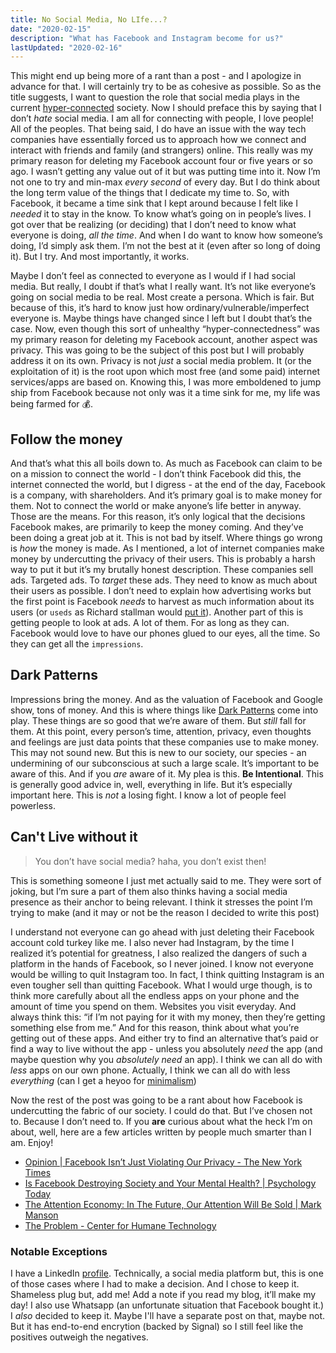 ```yaml
---
title: No Social Media, No LIfe...?
date: "2020-02-15"
description: "What has Facebook and Instagram become for us?"
lastUpdated: "2020-02-16"
---
```


This might end up being more of a rant than a post - and I apologize in advance for that. I will certainly try to be as cohesive as possible.
So as the title suggests, I want to question the role that social media plays in the current [hyper-connected](https://en.wikipedia.org/wiki/Hyperconnectivity) society. Now I should preface this by saying that I don’t _hate_ social media. I am all for connecting with people, I love people! All of the peoples. That being said, I do have an issue with the way tech companies have essentially forced us to approach how we connect and interact with friends and family (and strangers) online. This really was my primary reason for deleting my Facebook account four or five years or so ago. I wasn’t getting any value out of it but was putting time into it. Now I’m not one to try and min-max _every second_ of every day. But I do think about the long term value of the things that I dedicate my time to.
So, with Facebook, it became a time sink that I kept around because I felt like I _needed_ it to stay in the know. To know what’s going on in people’s lives. I got over that be realizing (or deciding) that I don’t need to know what everyone is doing, _all the time_. And when I do want to know how someone’s doing, I’d simply ask them. I’m not the best at it (even after so long of doing it). But I try. And most importantly, it works.

Maybe I don’t feel as connected to everyone as I would if I had social media. But really, I doubt if that’s what I really want. It’s not like everyone’s going on social media to be real. Most create a persona. Which is fair. But because of this, it’s hard to know just how ordinary/vulnerable/imperfect everyone is. Maybe things have changed since I left but I doubt that’s the case. Now, even though this sort of unhealthy “hyper-connectedness” was my primary reason for deleting my Facebook account, another aspect was privacy.
This was going to be the subject of this post but I will probably address it on its own. Privacy is not _just_ a social media problem. It (or the exploitation of it) is the root upon which most free (and some paid) internet services/apps are based on. Knowing this, I was more emboldened to jump ship from Facebook because not only was it a time sink for me, my life was being farmed for 💰.

## Follow the money

And that’s what this all boils down to. As much as Facebook can claim to be on a mission to connect the world - I don’t think Facebook did this, the internet connected the world, but I digress - at the end of the day, Facebook is a company, with shareholders. And it’s primary goal is to make money for them. Not to connect the world or make anyone’s life better in anyway. Those are the means. For this reason, it’s only logical that the decisions Facebook makes, are primarily to keep the money coming. And they’ve been doing a great job at it.
This is not bad by itself. Where things go wrong is _how_ the money is made. As I mentioned, a lot of internet companies make money by undercutting the privacy of their users. This is probably a harsh way to put it but it’s my brutally honest description. These companies sell ads. Targeted ads. To _target_ these ads. They need to know as much about their users as possible. I don’t need to explain how advertising works but the first point is Facebook _needs_ to harvest as much information about its users (or `useds` as Richard stallman would [put it](https://stallman.org/facebook.html)). Another part of this is getting people to look at ads. A lot of them. For as long as they can. Facebook would love to have our phones glued to our eyes, all the time. So they can get all the `impressions`.

## Dark Patterns

Impressions bring the money. And as the valuation of Facebook and Google show, tons of money. And this is where things like [Dark Patterns](https://www.darkpatterns.org/) come into play.
These things are so good that we’re aware of them. But _still_ fall for them. At this point, every person’s time, attention, privacy, even thoughts and feelings are just data points that these companies use to make money. This may not sound new. But this is new to our society, our species - an undermining of our subconscious at such a large scale. It’s important to be aware of this. And if you _are_ aware of it.
My plea is this. **Be Intentional**. This is generally good advice in, well, everything in life. But it’s especially important here. This is _not_ a losing fight. I know a lot of people feel powerless.

## Can't Live without it

> You don’t have social media? haha, you don’t exist then!

This is something someone I just met actually said to me. They were sort of joking, but I’m sure a part of them also thinks having a social media presence as their anchor to being relevant. I think it stresses the point I’m trying to make (and it may or not be the reason I decided to write this post)

I understand not everyone can go ahead with just deleting their Facebook account cold turkey like me. I also never had Instagram, by the time I realized it’s potential for greatness, I also realized the dangers of such a platform in the hands of Facebook, so I never joined. I know not everyone would be willing to quit Instagram too. In fact, I think quitting Instagram is an even tougher sell than quitting Facebook.
What I would urge though, is to think more carefully about all the endless apps on your phone and the amount of time you spend on them. Websites you visit everyday. And always think this: “if I’m not paying for it with my money, then they’re getting something else from me.” And for this reason, think about what you’re getting out of these apps. And either try to find an alternative that’s paid or find a way to live without the app - unless you absolutely _need_ the app (and maybe question why you _absolutely need_ an app). I think we can all do with _less_ apps on our own phone. Actually, I think we can all do with less _everything_ (can I get a heyoo for [minimalism](https://www.theminimalists.com/minimalism/))

Now the rest of the post was going to be a rant about how Facebook is undercutting the fabric of our society. I could do that. But I’ve chosen not to. Because I don’t need to. If you **are** curious about what the heck I’m on about, well, here are a few articles written by people much smarter than I am. Enjoy!

- [Opinion | Facebook Isn’t Just Violating Our Privacy - The New York Times](https://www.nytimes.com/2018/03/29/opinion/facebook-privacy-zuckerberg-society.html)
- [Is Facebook Destroying Society and Your Mental Health? | Psychology Today](https://www.psychologytoday.com/us/blog/the-pacific-heart/201801/is-facebook-destroying-society-and-your-mental-health)
- [The Attention Economy: In The Future, Our Attention Will Be Sold | Mark Manson](https://markmanson.net/attention)
- [The Problem - Center for Humane Technology](https://humanetech.com/problem/)

### Notable Exceptions

I have a LinkedIn [profile](https://www.linkedin.com/in/dshomoye/). Technically, a social media platform but, this is one of those cases where I had to make a decision. And I chose to keep it.
Shameless plug but, add me! Add a note if you read my blog, it’ll make my day!
I also use Whatsapp (an unfortunate situation that Facebook bought it.) I _also_ decided to keep it. Maybe I'll have a separate post on that, maybe not. But it has end-to-end encrytion (backed by Signal) so I still feel like the positives outweigh the negatives.
